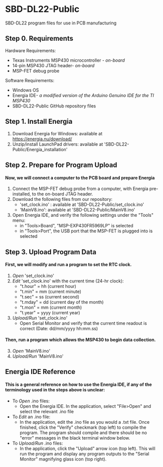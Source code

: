 # SBD-DL22-Public
SBD-DL22 program files for use in PCB manufacturing

## Step 0. Requirements
Hardware Requirements:
* Texas Instruments MSP430 microcontroller - *on-board*
* 14-pin MSP430 JTAG header- *on-board*
* MSP-FET debug probe

Software Requirements:
* Windows OS
* Energia IDE- *a modified version of the Arduino Genuino IDE for the TI MSP430*
* SBD-DL22-Public GitHub repository files

## Step 1. Install Energia
1. Download Energia for Windows: available at https://energia.nu/download/ 
2. Unzip/install LaunchPad drivers: available at 'SBD-DL22-Public/Energia_installation'

## Step 2. Prepare for Program Upload
#### Now, we will connect a computer to the PCB board and prepare Energia
1. Connect the MSP-FET debug probe from a computer, with Energia pre-installed, to the on-board JTAG header.
2. Download the following files from our repository:
	* 'set_clock.ino' : available at 'SBD-DL22-Public/set_clock.ino'
	* 'MainV8.ino': available at 'SBD-DL22-Public/MainV8.ino'
3. Open Energia IDE, and verify the following settings under the "Tools" menu:
	* in "Tools>Board", "MSP-EXP430FR5969LP" is selected
	* in "Tools>Port", the USB port that the MSP-FET is plugged into is selected

## Step 3. Upload Program Data
#### First, we will modify and run a program to set the RTC clock. 
1. *Open* 'set_clock.ino'
2. *Edit* 'set_clock.ino' with the current time (24-hr clock):
	* "t.hour" = hh (current hour)
	* "t.min" = mm (current minute)
	* "t.sec" = ss (current second)
	* "t.mday" = dd (current day of the month)
	* "t.mon" = mm (current month)
	* "t.year" = yyyy (current year)
2. *Upload/Run* 'set_clock.ino'
	* Open Serial Monitor and verify that the current time readout is correct (Date: dd/mm/yyyy hh:mm.ss)

#### Then, run a program which allows the MSP430 to begin data collection.
3. *Open* 'MainV8.ino'
4. *Upload/Run* 'MainV8.ino'

## Energia IDE Reference
#### This is a general reference on how to use the Energia IDE, if any of the terminology used in the steps above is unclear:
* To *Open* .ino files: 
	* Open the Energia IDE. In the application, select "File>Open" and select the relevant .ino file
* To *Edit* an .ino file:
	* In the application, edit the .ino file as you would a .txt file. Once finished, click the "Verify" checkmark (top left) to compile the program. The program should compile and there should be no "error" messages in the black terminal window below.
* To *Upload/Run* .ino files:
	* In the application, click the "Upload" arrow icon (top left). This will run the program and display any program outputs to the "Serial Monitor"
magnifying glass icon (top right).

